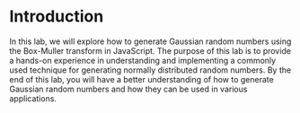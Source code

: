 # Introduction

In this lab, we will explore how to generate Gaussian random numbers using the Box-Muller transform in JavaScript. The purpose of this lab is to provide a hands-on experience in understanding and implementing a commonly used technique for generating normally distributed random numbers. By the end of this lab, you will have a better understanding of how to generate Gaussian random numbers and how they can be used in various applications.
